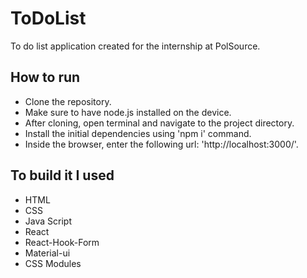 # ToDoList

To do list application created for the internship at PolSource.

## How to run

- Clone the repository.
- Make sure to have node.js installed on the device.
- After cloning, open terminal and navigate to the project directory.
- Install the initial dependencies using 'npm i' command.
- Inside the browser, enter the following url: 'http://localhost:3000/'.

## To build it I used

- HTML
- CSS
- Java Script
- React
- React-Hook-Form
- Material-ui
- CSS Modules
